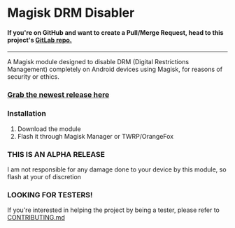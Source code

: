 # Magisk DRM Disabler

#### If you're on GitHub and want to create a Pull/Merge Request, head to this project's [GitLab repo.](https://gitlab.com/Atrate/magisk-drm-disabler/) 
-----------

A Magisk module designed to disable DRM (Digital Restrictions Management) completely on Android devices using Magisk, for reasons of security or ethics.

### [Grab the newest release here](../releases)

### Installation
1. Download the module
2. Flash it through Magisk Manager or TWRP/OrangeFox

### THIS IS AN ALPHA RELEASE
I am not responsible for any damage done to your device by this module, so flash at your of discretion

### LOOKING FOR TESTERS!
If you're interested in helping the project by being a tester, please refer to [CONTRIBUTING.md](./CONTRIBUTING.md)
